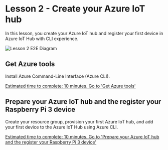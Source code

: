 # Lesson 2 - Create your Azure IoT hub
In this lesson, you create your Azure IoT hub and register your first device in Azure IoT Hub with CLI experience.

![Lesson 2 E2E Diagram](media/iot-hub-raspberry-pi-lessons/lesson2/lesson2.png)

## Get Azure tools
Install Azure Command-Line Interface (Azure CLI).

[Estimated time to complete: 10 minutes. Go to 'Get Azure tools'](iot-hub-raspberry-pi-node-lesson2-get-azure-tools-win32.md)

## Prepare your Azure IoT hub and the register your Raspberry Pi 3 device
Create your resource group, provision your first Azure IoT hub, and add your first device to the Azure IoT Hub using Azure CLI. 

[Estimated time to complete: 10 minutes. Go to 'Prepare your Azure IoT hub and the register your Raspberry Pi 3 device'](iot-hub-raspberry-pi-node-lesson2-prepare_azure_iot_hub.md)
